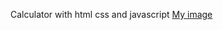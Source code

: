 Calculator with html css and javascript
[My image](kemaloncell.github.com/repository/img/Screenshot_1.png)
